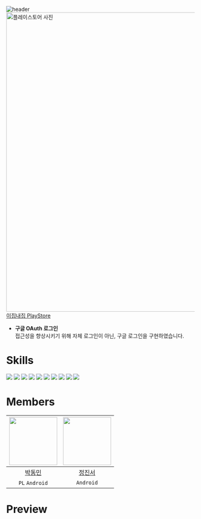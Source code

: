 ![header](https://capsule-render.vercel.app/api?type=waving&color=gradient&animation=twinkling&height=200&text=이집내집&fontSize=60&fontAlign=50&fontAlignY=33&descSize=20&descAlign=50&descAlignY=55)  
<img width="800" alt="플레이스토어 사진" src="https://github.com/EzipNaezip/gd-app/assets/52882799/28f4c342-de24-48b1-8b48-0a51cdd0d6d2">  
[이집내집 PlayStore](https://play.google.com/store/apps/details?id=com.dongminpark.projectgd)


- **구글 OAuth 로그인**  
접근성을 향상시키기 위해 자체 로그인이 아닌, 구글 로그인을 구현하였습니다.
  
# Skills
<div>
    <img src="https://img.shields.io/badge/Android-3DDC84?style=for-the-badge&logo=Android&logoColor=white"> <img src="https://img.shields.io/badge/JetpackCompose-4285F4?style=for-the-badge&logo=jetpackcompose&logoColor=white"> <img src="https://img.shields.io/badge/Material Design 2-757575?style=for-the-badge&logo=materialdesign&logoColor=white"> <img src="https://img.shields.io/badge/kotlin-7F52FF?style=for-the-badge&logo=Kotlin&logoColor=white"> <img src="https://img.shields.io/badge/Retrofit-3E4348?style=for-the-badge&logo=square&logoColor=white"> <img src="https://img.shields.io/badge/coil-000000?style=for-the-badge&logo=square&logoColor=white"> <img src="https://img.shields.io/badge/Firebase-FFCA28?style=for-the-badge&logo=firebase&logoColor=white">     
    <img src="https://img.shields.io/badge/AndroidStudio-3DDC84?style=for-the-badge&logo=androidstudio&logoColor=white"> <img src="https://img.shields.io/badge/Intellij-000000?style=for-the-badge&logo=intellijidea&logoColor=white"> <img src="https://img.shields.io/badge/github-181717?style=for-the-badge&logo=github&logoColor=white"> 
</div>  
  
# Members
|<img src="https://avatars.githubusercontent.com/u/52882799?s=70&v=4" width="128" />|<img src="https://github.com/EzipNaezip/gd-app/assets/52882799/f85f80c2-4c6a-4714-ab17-3c366f6521ee" width="128" />|
|:---------:|:---------:|
|[박동민](https://github.com/chattymin)|[정진서](https://github.com/Aram-su)|
| `PL` `Android` | `Android` |

# Preview
